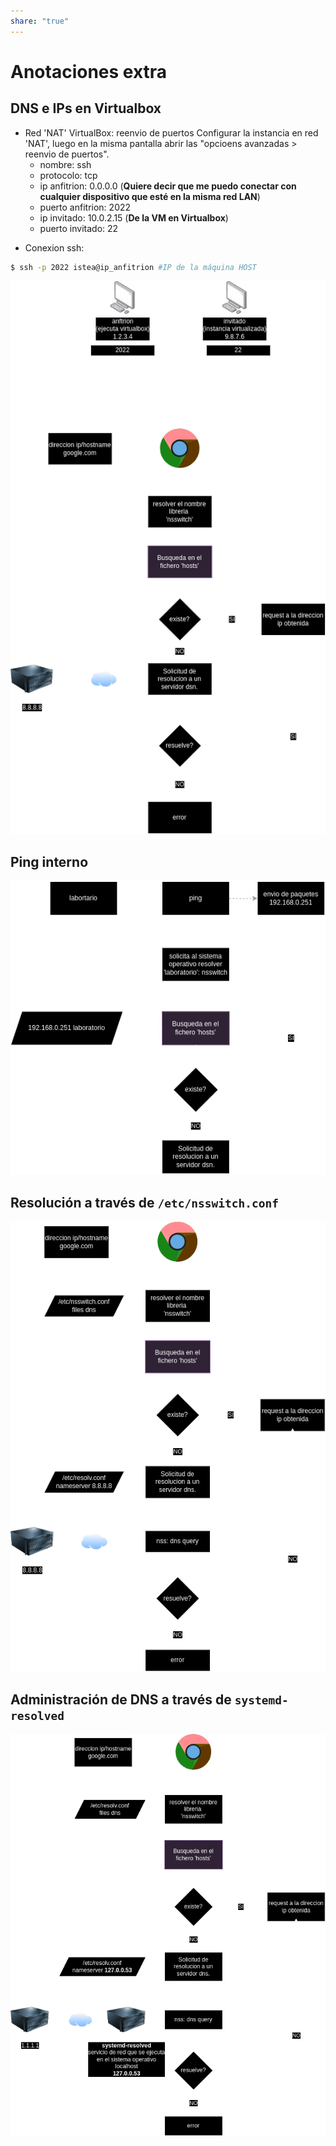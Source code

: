 ```yaml
---
share: "true"
---
```

# Anotaciones extra

## DNS e IPs en Virtualbox

* Red 'NAT' VirtualBox: reenvio de puertos
	Configurar la instancia en red 'NAT', luego en la misma pantalla abrir las "opcioens avanzadas > reenvio de puertos".
	* nombre: ssh
	* protocolo: tcp
	* ip anfitrion: 0.0.0.0 (**Quiere decir que me puedo conectar con cualquier dispositivo que esté en la misma red LAN**)
	* puerto anfitrion: 2022
	* ip invitado: 10.0.2.15 (**De la VM en Virtualbox**)
	* puerto invitado: 22
+ Conexion ssh:
```bash
$ ssh -p 2022 istea@ip_anfitrion #IP de la máquina HOST
```

![DNS1.png](./DNS1.png)
## Ping interno

![DNS2.png](./DNS2.png)
## Resolución a través de `/etc/nsswitch.conf`
 ![DNS3.png](./DNS3.png)
 ## Administración de DNS a través de `systemd-resolved` 
 
 ![DNS4.png](./DNS4.png)
 